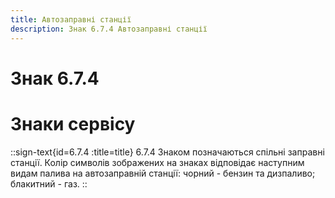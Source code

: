```yaml
---
title: Автозаправні станції
description: Знак 6.7.4 Автозаправні станції
---
```

# Знак 6.7.4
# Знаки сервісу
::sign-text{id=6.7.4 :title=title}
6.7.4 Знаком позначаються спільні заправні станції.
Колір символів зображених на знаках відповідає наступним видам палива на автозаправній станції: чорний - бензин та дизпаливо; блакитний - газ.
::